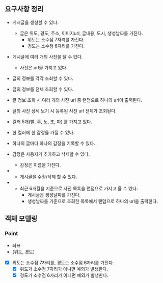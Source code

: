 ## 요구사항 정리

- 게시글을 생성할 수 있다.
    - 글은 위도, 경도, 주소, 이미지url, 글내용, 도시, 생성날짜를 가진다.
        - 위도는 소수점 7자리를 가진다.
        - 경도는 소수점 6자리를 가진다.
- 게시글에 여러 개의 사진을 달 수 있다.
    - 사진은 url을 가지고 있다.
- 글의 정보를 각각 조회할 수 있다.
- 글의 정보를 전체 조회할 수 있다.
- 글 정보 조회 시 여러 개의 사진 url 중 랜덤으로 하나의 url이 출력된다.
- 글의 사진 상세 보기 시 등록된 사진 url 전체가 조회된다.

- 컬러 5개(빨, 주, 노, 초, 파) 를 가지고 있다.
- 한 컬러에 한 감정을 가질 수 있다.
- 하나의 글마다 하나의 감정을 기록할 수 있다.
- 감정은 사용자가 추가하고 삭제할 수 있다.
    - 감정은 이름을 가진다.

- + 게시글을 수정/삭제 할 수 있다.
- + 최근 6개월을 기준으로 사진 목록을 랜덤으로 가지고 올 수 있다.
    - 게시글은 생성날짜를 가진다.
    - 생성날짜를 기준으로 조회한 목록에서 랜덤으로 하나의 url을 출력한다.
    
    
## 객체 모델링

### Point

- 좌표
- (위도, 경도)
- [x] 위도는 소수점 7자리를, 경도는 소수점 6자리를 가진다.
    - [x] 위도가 소수점 7자리가 아니면 예외가 발생한다.
    - [x] 경도가 소수점 6자리가 아니면 예외가 발생한다.
